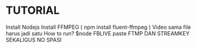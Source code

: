 # TUTORIAL
Install Nodejs
Install FFMPEG ( npm install fluent-ffmpeg ) 
Video sama file harus jadi satu
How to run? $node FBLIVE
paste FTMP DAN STREAMKEY SEKALIGUS NO SPASI
